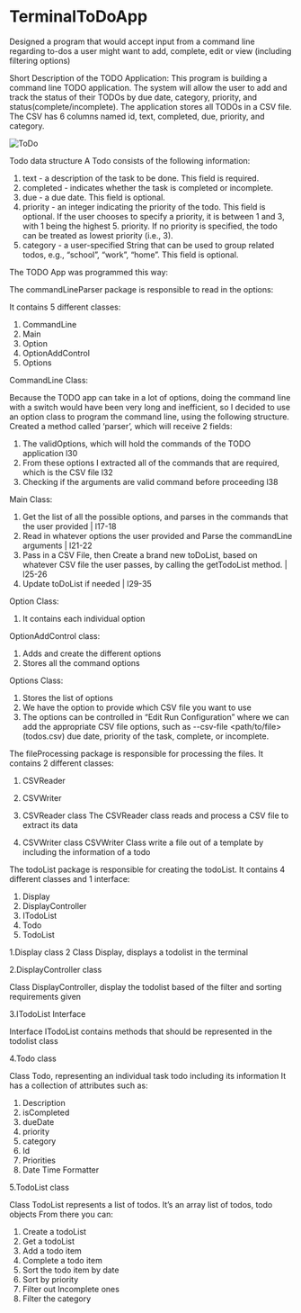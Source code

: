 # TerminalToDoApp
Designed a program that would accept input from a command line regarding to-dos a user might want to add, complete, edit or view (including filtering options)

Short Description of the TODO Application:
This program is building a command line TODO application. The system will allow the user to add and track the status of their TODOs by due date, category, priority, and status(complete/incomplete). The application stores all TODOs in a CSV file. The CSV has 6 columns named id, text, completed, due, priority, and category.

![ToDo](https://media.github.ccs.neu.edu/user/8933/files/bd06e880-1246-11ec-8a50-c1b3e44948f8)

Todo data structure
A Todo consists of the following information:
1. text - a description of the task to be done. This field is required.
2. completed - indicates whether the task is completed or incomplete. 
3. due - a due date. This field is optional.
4. priority - an integer indicating the priority of the todo. This field is optional. If the user chooses to specify a priority, it is between 1 and 3, with 1 being the highest 5. priority. If no priority is specified, the todo can be treated as lowest priority (i.e., 3).
6. category - a user-specified String that can be used to group related todos, e.g., “school”, “work”, “home”. This field is optional.

The TODO App was programmed this way:

The commandLineParser package is responsible to read in the options:

It contains 5 different classes:
1. CommandLine
2. Main
3. Option
4. OptionAddControl
5. Options

CommandLine Class:

Because the TODO app can take in a lot of options, doing the command line with a switch would have been very long and inefficient, so I decided to use an option class to program the command line, using the following structure.
Created a method called ‘parser’, which will receive 2 fields:
1. The validOptions, which will hold the commands of the TODO application l30
2. From these options I extracted all of the commands that are required, which is the CSV file l32
3. Checking if the arguments are valid command before proceeding l38

Main Class:

1. Get the list of all the possible options, and parses in the commands that the user provided | l17-18
2. Read in whatever options the user provided and Parse the commandLine arguments  | l21-22
3. Pass in a CSV File, then Create a brand new toDoList, based on whatever CSV file the user passes, by calling the getTodoList method. | l25-26
4. Update toDoList if needed  | l29-35

Option Class:

1. It contains each individual option

OptionAddControl class:

1. Adds and create the different options 
2. Stores all the command options

Options Class:

1. Stores the list of options
2. We have the option to provide which CSV file you want to use
3. The options can be controlled in “Edit Run Configuration” where we can add the appropriate CSV file options, such as --csv-file <path/to/file> (todos.csv) due date, priority of the task, complete, or incomplete.

The fileProcessing package is responsible for processing the files.
It contains 2 different classes:
1. CSVReader
2. CSVWriter

1. CSVReader class
The CSVReader class reads and process a CSV file to extract its data
2. CSVWriter class
CSVWriter Class  write a file out of a template by including the information of a todo

The todoList package is responsible for creating the todoList.
It contains 4 different classes and 1 interface:
1. Display
2. DisplayController
3. ITodoList
4. Todo
5. TodoList




1.Display class
2
Class Display, displays a todolist in the terminal

2.DisplayController class

Class DisplayController, display the todolist based of the filter and sorting requirements given

3.ITodoList  Interface

Interface ITodoList contains methods that should be represented in the todolist class

4.Todo class

Class Todo, representing an individual task todo including its information
It has a collection of attributes such as:
  1. Description
  2. isCompleted
  3. dueDate
  4. priority
  5. category
  6. Id
  7. Priorities
  8. Date Time Formatter

5.TodoList class

Class TodoList represents a list of todos.  It’s an array list of todos, todo objects
From there you can:

1. Create a todoList
2. Get a todoList
3. Add a todo item
4. Complete a todo item
5. Sort the todo item by date
6. Sort by priority
7. Filter out Incomplete ones
8. Filter the category


